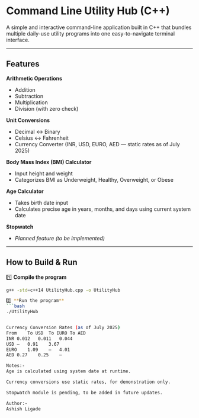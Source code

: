 # Command Line Utility Hub (C++)

A simple and interactive command-line application built in C++ that bundles multiple daily-use utility programs into one easy-to-navigate terminal interface.

---

## Features

**Arithmetic Operations**
- Addition
- Subtraction
- Multiplication
- Division (with zero check)

**Unit Conversions**
- Decimal ↔ Binary
- Celsius ↔ Fahrenheit
- Currency Converter (INR, USD, EURO, AED — static rates as of July 2025)

**Body Mass Index (BMI) Calculator**
- Input height and weight
- Categorizes BMI as Underweight, Healthy, Overweight, or Obese

**Age Calculator**
- Takes birth date input
- Calculates precise age in years, months, and days using current system date

**Stopwatch**
- *Planned feature (to be implemented)*

---

##  How to Build & Run

1️⃣ **Compile the program**
```bash
g++ -std=c++14 UtilityHub.cpp -o UtilityHub

2️⃣ **Run the program**
```bash
./UtilityHub


Currency Conversion Rates (as of July 2025)
From	To USD	To EURO	To AED
INR	0.012	0.011	0.044
USD	—	0.91	3.67
EURO	1.09	—	4.01
AED	0.27	0.25	—

Notes:-
Age is calculated using system date at runtime.

Currency conversions use static rates, for demonstration only.

Stopwatch module is pending, to be added in future updates.

Author:-
Ashish Ligade